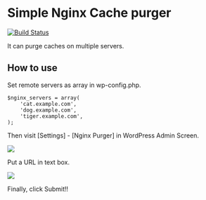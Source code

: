 # Simple Nginx Cache purger

[![Build Status](https://travis-ci.org/megumiteam/nginx-purger.svg)](https://travis-ci.org/megumiteam/nginx-purger)

It can purge caches on multiple servers.

## How to use

Set remote servers as array in wp-config.php.

```
$nginx_servers = array(
    'cat.example.com',
    'dog.example.com',
    'tiger.example.com',
);
```

Then visit [Settings] - [Nginx Purger] in WordPress Admin Screen.

![](https://www.evernote.com/l/ABWHvQZ5m_9IxY1Kt8mx-Og7hSpneZiNMz4B/image.png)

Put a URL in text box.

![](https://www.evernote.com/l/ABUgOKizJjVKfZ3g0f3gCTa510qyvtdlbIIB/image.png)

Finally, click Submit!!
